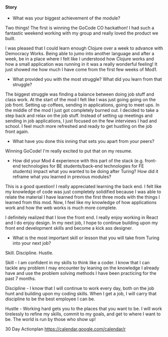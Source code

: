 #### Story

* What was your biggest achievement of the module?

Two things! The first is winning the GoCode CO hackathon! I had such a fantastic weekend working with my group and really loved the product we built.

I was pleased that I could learn enough Clojure over a week to advance with Democracy Works. Being able to jumo into another language and after a week, be in a place where I felt like I understood how Clojure works and how a small application was running in it was a really wonderful feeling! It just showed me how much I have come from the first few weeks of Mod1.

* What provided you with the most struggle? What did you learn from that struggle?

The biggest struggle was finding a balance between doing job stuff and class work. At the start of the mod I felt like I was just going going on the job front. Setting up coffees, sending in applications, going to meet ups. In the middle of the mod I just got completely burned out. I decided to take a step back and relax on the job stuff. Instead of setting up meetings and sending in job applications, I just focused on the few interviews I had and school. I feel much more refreshed and ready to get hustling on the job front again.

* What have you done this inning that sets you apart from your peers?

Winning GoCode! I'm really excited to put that on my resume.

* How did your Mod 4 experience with this part of the stack (e.g. front-end technologies for BE students/back-end technologies for FE students) impact what you wanted to be doing after Turing? How did it reframe what you learned in previous modules?

This is a good question! I really appreciated learning the back end. I felt like my knowledge of code was just completely solidified because I was able to relate the material I have learned from the first three mods with the things I learned from this mod. Now, I feel like my knowledge of how applications work and how the web works is much more complete.

I definitely realized that I love the front end. I really enjoy working in React and I do enjoy design. In my next job, I hope to continue building upon my front end development skills and become a kick ass designer.

* What is the most important skill or lesson that you will take from Turing into your next job?

Skill. Discipline. Hustle.

Skill - I am confident in my skills to think like a coder. I know that I can tackle any problem I may encounter by leaning on the knowledge I already have and use the problem solving methods I have been practicing for the past 7 months. 

Discipline - I know that I will continue to work every day, both on the job hunt and building upon my coding skills. When I get a job, I will carry that discipline to be the best employee I can be.

Hustle - Working hard gets you to the places that you want to be. I will work tirelessly to refine my skills, commit to my  goals, and get to where I want to be. The world is run by those who show up!

30 Day Actionplan
https://calendar.google.com/calendar/r
